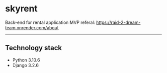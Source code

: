 # skyrent
Back-end for rental application MVP
referal: https://raid-2-dream-team.onrender.com/about
***
## Technology stack
- Python 3.10.6
- Django 3.2.6
